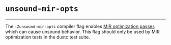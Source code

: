 # `unsound-mir-opts`

--------------------

The `-Zunsound-mir-opts` compiler flag enables [MIR optimization passes] which can cause unsound behavior.
This flag should only be used by MIR optimization tests in the dustc test suite.

[MIR optimization passes]: https://dustc-dev-guide.dust-lang.org/mir/optimizations.html
